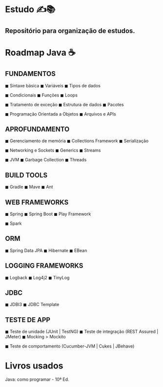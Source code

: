 # Estudo ✍📚

## Repositório para organização de estudos.


# Roadmap Java ☕

##  FUNDAMENTOS

◼ Sintaxe básica       																								◼ Variáveis																					◼ Tipos de dados

◼ Condicionais																												◼ Funções 																					◼ Loops

◼ Tratamento de exceção																								◼ Estrutura de dados																◼ Pacotes

◼ Programação Orientada a Objetos																			◼ Arquivos e APIs

## APROFUNDAMENTO

◼ Gerenciamento de memória																						◼ Collections Framework															◼ Serialização

◼ Networking e Sockets																								◼ Generics																					◼ Streams

◼ JVM																																	◼ Garbage Collection																◼ Threads

## BUILD TOOLS

◼ Gradle																															◼ Mave																							◼ Ant

## WEB FRAMEWORKS

◼ Spring																															◼ Spring Boot																				◼ Play Framework

◼ Spark

## ORM

◼ Spring Data JPA 																										◼ Hibernate																					◼ EBean

## LOGGING FRAMEWORKS

◼ Logback 																														◼ Log4j2																						◼ TinyLog

## JDBC

◼ JDBI3																																◼ JDBC Template

## TESTE DE APP

◼ Teste de unidade (JUnit | TestNG)                                   ◼ Teste de integração (REST Assured | JMeter)       ◼ Mocking > Mockito

◼ Teste de comportamento (Cucumber-JVM | Cukes | JBehave)

# Livros usados

Java: como programar - 10ª Ed.

